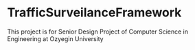 # TrafficSurveilanceFramework
This project is for Senior Design Project of Computer Science in Engineering at Ozyegin University
